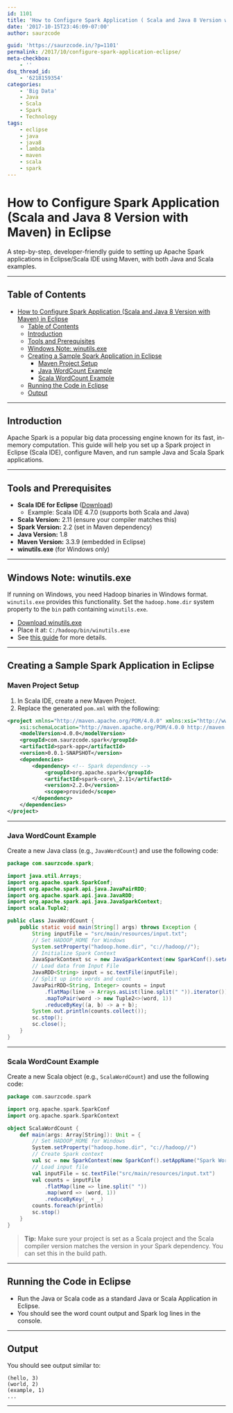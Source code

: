 ```yaml
---
id: 1101
title: 'How to Configure Spark Application ( Scala and Java 8 Version with Maven ) in Eclipse.'
date: '2017-10-15T23:46:09-07:00'
author: saurzcode

guid: 'https://saurzcode.in/?p=1101'
permalink: /2017/10/configure-spark-application-eclipse/
meta-checkbox:
    - ''
dsq_thread_id:
    - '6218159354'
categories:
    - 'Big Data'
    - Java
    - Scala
    - Spark
    - Technology
tags:
    - eclipse
    - java
    - java8
    - lambda
    - maven
    - scala
    - spark
---
```


# How to Configure Spark Application (Scala and Java 8 Version with Maven) in Eclipse

A step-by-step, developer-friendly guide to setting up Apache Spark applications in Eclipse/Scala IDE using Maven, with both Java and Scala examples.
<!--more-->
---

## Table of Contents

- [How to Configure Spark Application (Scala and Java 8 Version with Maven) in Eclipse](#how-to-configure-spark-application-scala-and-java-8-version-with-maven-in-eclipse)
	- [Table of Contents](#table-of-contents)
	- [Introduction](#introduction)
	- [Tools and Prerequisites](#tools-and-prerequisites)
	- [Windows Note: winutils.exe](#windows-note-winutilsexe)
	- [Creating a Sample Spark Application in Eclipse](#creating-a-sample-spark-application-in-eclipse)
		- [Maven Project Setup](#maven-project-setup)
		- [Java WordCount Example](#java-wordcount-example)
		- [Scala WordCount Example](#scala-wordcount-example)
	- [Running the Code in Eclipse](#running-the-code-in-eclipse)
	- [Output](#output)

---

## Introduction

Apache Spark is a popular big data processing engine known for its fast, in-memory computation. This guide will help you set up a Spark project in Eclipse (Scala IDE), configure Maven, and run sample Java and Scala Spark applications.

---

## Tools and Prerequisites

- **Scala IDE for Eclipse** ([Download](http://scala-ide.org/download/sdk.html))
    - Example: Scala IDE 4.7.0 (supports both Scala and Java)
- **Scala Version:** 2.11 (ensure your compiler matches this)
- **Spark Version:** 2.2 (set in Maven dependency)
- **Java Version:** 1.8
- **Maven Version:** 3.3.9 (embedded in Eclipse)
- **winutils.exe** (for Windows only)

---

## Windows Note: winutils.exe

If running on Windows, you need Hadoop binaries in Windows format. `winutils.exe` provides this functionality. Set the `hadoop.home.dir` system property to the `bin` path containing `winutils.exe`.

- [Download winutils.exe](http://public-repo-1.hortonworks.com/hdp-win-alpha/winutils.exe)
- Place it at: `C:/hadoop/bin/winutils.exe`
- See [this guide]({{site.baseurl}}/2019/09/running-spark-application-on-windows/) for more details.

---

## Creating a Sample Spark Application in Eclipse

### Maven Project Setup

1. In Scala IDE, create a new Maven Project.
2. Replace the generated `pom.xml` with the following:

```xml
<project xmlns="http://maven.apache.org/POM/4.0.0" xmlns:xsi="http://www.w3.org/2001/XMLSchema-instance"
	xsi:schemaLocation="http://maven.apache.org/POM/4.0.0 http://maven.apache.org/xsd/maven-4.0.0.xsd">
	<modelVersion>4.0.0</modelVersion>
	<groupId>com.saurzcode.spark</groupId>
	<artifactId>spark-app</artifactId>
	<version>0.0.1-SNAPSHOT</version>
	<dependencies>
		<dependency> <!-- Spark dependency -->
			<groupId>org.apache.spark</groupId>
			<artifactId>spark-core\_2.11</artifactId>
			<version>2.2.0</version>
			<scope>provided</scope>
		</dependency>
	</dependencies>
</project>
```

---

### Java WordCount Example

Create a new Java class (e.g., `JavaWordCount`) and use the following code:

```java
package com.saurzcode.spark;

import java.util.Arrays;
import org.apache.spark.SparkConf;
import org.apache.spark.api.java.JavaPairRDD;
import org.apache.spark.api.java.JavaRDD;
import org.apache.spark.api.java.JavaSparkContext;
import scala.Tuple2;

public class JavaWordCount {
	public static void main(String[] args) throws Exception {
		String inputFile = "src/main/resources/input.txt";
		// Set HADOOP_HOME for Windows
		System.setProperty("hadoop.home.dir", "c://hadoop//");
		// Initialize Spark Context
		JavaSparkContext sc = new JavaSparkContext(new SparkConf().setAppName("wordCount").setMaster("local[4]"));
		// Load data from Input File
		JavaRDD<String> input = sc.textFile(inputFile);
		// Split up into words and count
		JavaPairRDD<String, Integer> counts = input
			.flatMap(line -> Arrays.asList(line.split(" ")).iterator())
			.mapToPair(word -> new Tuple2<>(word, 1))
			.reduceByKey((a, b) -> a + b);
		System.out.println(counts.collect());
		sc.stop();
		sc.close();
	}
}
```

---

### Scala WordCount Example

Create a new Scala object (e.g., `ScalaWordCount`) and use the following code:

```scala
package com.saurzcode.spark

import org.apache.spark.SparkConf
import org.apache.spark.SparkContext

object ScalaWordCount {
	def main(args: Array[String]): Unit = {
		// Set HADOOP_HOME for Windows
		System.setProperty("hadoop.home.dir", "c://hadoop//")
		// Create Spark context
		val sc = new SparkContext(new SparkConf().setAppName("Spark WordCount").setMaster("local[4]"))
		// Load input file
		val inputFile = sc.textFile("src/main/resources/input.txt")
		val counts = inputFile
			.flatMap(line => line.split(" "))
			.map(word => (word, 1))
			.reduceByKey(_ + _)
		counts.foreach(println)
		sc.stop()
	}
}
```

> **Tip:** Make sure your project is set as a Scala project and the Scala compiler version matches the version in your Spark dependency. You can set this in the build path.

---

## Running the Code in Eclipse

- Run the Java or Scala code as a standard Java or Scala Application in Eclipse.
- You should see the word count output and Spark log lines in the console.

---

## Output

You should see output similar to:

```
(hello, 3)
(world, 2)
(example, 1)
...
```

---